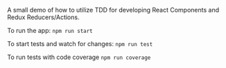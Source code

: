 A small demo of how to utilize TDD for developing React Components and Redux Reducers/Actions.  

To run the app:
`npm run start`

To start tests and watch for changes:
`npm run test`

To run tests with code coverage
`npm run coverage`
